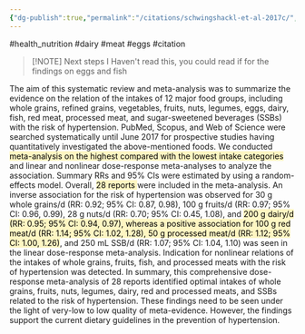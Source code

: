 ```yaml
---
{"dg-publish":true,"permalink":"/citations/schwingshackl-et-al-2017c/","created":"2024-04-22T13:05:27.000+01:00","updated":"2025-10-10T23:58:32.070+01:00"}
---
```


#health_nutrition #dairy #meat #eggs #citation 


> [!NOTE] Next steps
> I Haven't read this, you could read if for the findings on eggs and fish

The aim of this systematic review and meta-analysis was to summarize the evidence on the relation of the intakes of 12 major food groups, including whole grains, refined grains, vegetables, fruits, nuts, legumes, eggs, dairy, fish, red meat, processed meat, and sugar-sweetened beverages (SSBs) with the risk of hypertension. PubMed, Scopus, and Web of Science were searched systematically until June 2017 for prospective studies having quantitatively investigated the above-mentioned foods. We conducted <mark style="background: #FFF3A3A6;">meta-analysis on the highest compared with the lowest intake categories</mark> and linear and nonlinear dose-response meta-analyses to analyze the association. Summary RRs and 95% CIs were estimated by using a random-effects model. Overall, <mark style="background: #FFF3A3A6;">28 reports </mark>were included in the meta-analysis. An inverse association for the risk of hypertension was observed for 30 g whole grains/d (RR: 0.92; 95% CI: 0.87, 0.98), 100 g fruits/d (RR: 0.97; 95% CI: 0.96, 0.99), 28 g nuts/d (RR: 0.70; 95% CI: 0.45, 1.08), and <mark style="background: #FFF3A3A6;">200 g dairy/d (RR: 0.95; 95% CI: 0.94, 0.97), whereas a positive association for 100 g red meat/d (RR: 1.14; 95% CI: 1.02, 1.28), 50 g processed meat/d (RR: 1.12; 95% CI: 1.00, 1.26)</mark>, and 250 mL SSB/d (RR: 1.07; 95% CI: 1.04, 1.10) was seen in the linear dose-response meta-analysis. Indication for nonlinear relations of the intakes of whole grains, fruits, fish, and processed meats with the risk of hypertension was detected. In summary, this comprehensive dose-response meta-analysis of 28 reports identified optimal intakes of whole grains, fruits, nuts, legumes, dairy, red and processed meats, and SSBs related to the risk of hypertension. These findings need to be seen under the light of very-low to low quality of meta-evidence. However, the findings support the current dietary guidelines in the prevention of hypertension.